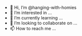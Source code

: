 - 👋 Hi, I’m @hanging-with-homies
- 👀 I’m interested in ...
- 🌱 I’m currently learning ...
- 💞️ I’m looking to collaborate on ...
- 📫 How to reach me ...

<!---
hanging-with-homies/hanging-with-homies is a ✨ special ✨ repository because its `README.md` (this file) appears on your GitHub profile.
You can click the Preview link to take a look at your changes.
--->
